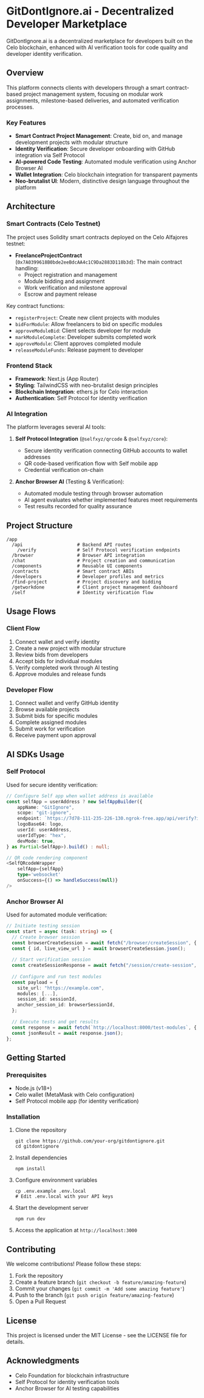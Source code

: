 # GitDontIgnore.ai - Decentralized Developer Marketplace

GitDontIgnore.ai is a decentralized marketplace for developers built on the Celo blockchain, enhanced with AI verification tools for code quality and developer identity verification.

## Overview

This platform connects clients with developers through a smart contract-based project management system, focusing on modular work assignments, milestone-based deliveries, and automated verification processes.

### Key Features

- **Smart Contract Project Management**: Create, bid on, and manage development projects with modular structure
- **Identity Verification**: Secure developer onboarding with GitHub integration via Self Protocol
- **AI-powered Code Testing**: Automated module verification using Anchor Browser AI
- **Wallet Integration**: Celo blockchain integration for transparent payments
- **Neo-brutalist UI**: Modern, distinctive design language throughout the platform

## Architecture

### Smart Contracts (Celo Testnet)

The project uses Solidity smart contracts deployed on the Celo Alfajores testnet:

- **FreelanceProjectContract** (`0x7A0399618B0bde2eeBdcAA4c1C9Da2883D118b3d`): The main contract handling:
  - Project registration and management
  - Module bidding and assignment
  - Work verification and milestone approval
  - Escrow and payment release

Key contract functions:
- `registerProject`: Create new client projects with modules
- `bidForModule`: Allow freelancers to bid on specific modules
- `approveModuleBid`: Client selects developer for module
- `markModuleComplete`: Developer submits completed work
- `approveModule`: Client approves completed module
- `releaseModuleFunds`: Release payment to developer

### Frontend Stack

- **Framework**: Next.js (App Router)
- **Styling**: TailwindCSS with neo-brutalist design principles
- **Blockchain Integration**: ethers.js for Celo interaction
- **Authentication**: Self Protocol for identity verification

### AI Integration

The platform leverages several AI tools:

1. **Self Protocol Integration** (`@selfxyz/qrcode` & `@selfxyz/core`):
   - Secure identity verification connecting GitHub accounts to wallet addresses
   - QR code-based verification flow with Self mobile app
   - Credential verification on-chain

2. **Anchor Browser AI** (Testing & Verification):
   - Automated module testing through browser automation
   - AI agent evaluates whether implemented features meet requirements
   - Test results recorded for quality assurance

## Project Structure

```
/app
  /api                    # Backend API routes
    /verify               # Self Protocol verification endpoints
  /browser                # Browser API integration
  /chat                   # Project creation and communication
  /components             # Reusable UI components
  /contracts              # Smart contract ABIs
  /developers             # Developer profiles and metrics
  /find-project           # Project discovery and bidding
  /getworkdone            # Client project management dashboard
  /self                   # Identity verification flow
```

## Usage Flows

### Client Flow
1. Connect wallet and verify identity
2. Create a new project with modular structure
3. Review bids from developers
4. Accept bids for individual modules
5. Verify completed work through AI testing
6. Approve modules and release funds

### Developer Flow
1. Connect wallet and verify GitHub identity
2. Browse available projects
3. Submit bids for specific modules
4. Complete assigned modules
5. Submit work for verification
6. Receive payment upon approval

## AI SDKs Usage

### Self Protocol
Used for secure identity verification:
```typescript
// Configure Self app when wallet address is available
const selfApp = userAddress ? new SelfAppBuilder({
    appName: "GitIgnore",
    scope: "git-ignore",
    endpoint: `https://7d78-111-235-226-130.ngrok-free.app/api/verify?isClient=false&githubUsername=${githubUsername}`,
    logoBase64: logo,
    userId: userAddress,
    userIdType: "hex",
    devMode: true,
} as Partial<SelfApp>).build() : null;

// QR code rendering component
<SelfQRcodeWrapper
    selfApp={selfApp}
    type='websocket'
    onSuccess={() => handleSuccess(null)}
/>
```

### Anchor Browser AI
Used for automated module verification:
```typescript
// Initiate testing session
const start = async (task: string) => {
  // Create browser session
  const browserCreateSession = await fetch("/browser/createSession", {...});
  const { id, live_view_url } = await browserCreateSession.json();
  
  // Start verification session
  const createSessionResponse = await fetch("/session/create-session", {...});
  
  // Configure and run test modules
  const payload = {
    site_url: "https://example.com",
    modules: [...],
    session_id: sessionId,
    anchor_session_id: browserSessionId,
  };
  
  // Execute tests and get results
  const response = await fetch(`http://localhost:8000/test-modules`, {...});
  const jsonResult = await response.json();
};
```

## Getting Started

### Prerequisites
- Node.js (v18+)
- Celo wallet (MetaMask with Celo configuration)
- Self Protocol mobile app (for identity verification)

### Installation
1. Clone the repository
   ```
   git clone https://github.com/your-org/gitdontignore.git
   cd gitdontignore
   ```

2. Install dependencies
   ```
   npm install
   ```

3. Configure environment variables
   ```
   cp .env.example .env.local
   # Edit .env.local with your API keys
   ```

4. Start the development server
   ```
   npm run dev
   ```

5. Access the application at `http://localhost:3000`

## Contributing

We welcome contributions! Please follow these steps:

1. Fork the repository
2. Create a feature branch (`git checkout -b feature/amazing-feature`)
3. Commit your changes (`git commit -m 'Add some amazing feature'`)
4. Push to the branch (`git push origin feature/amazing-feature`)
5. Open a Pull Request

## License

This project is licensed under the MIT License - see the LICENSE file for details.

## Acknowledgments

- Celo Foundation for blockchain infrastructure
- Self Protocol for identity verification tools
- Anchor Browser for AI testing capabilities
